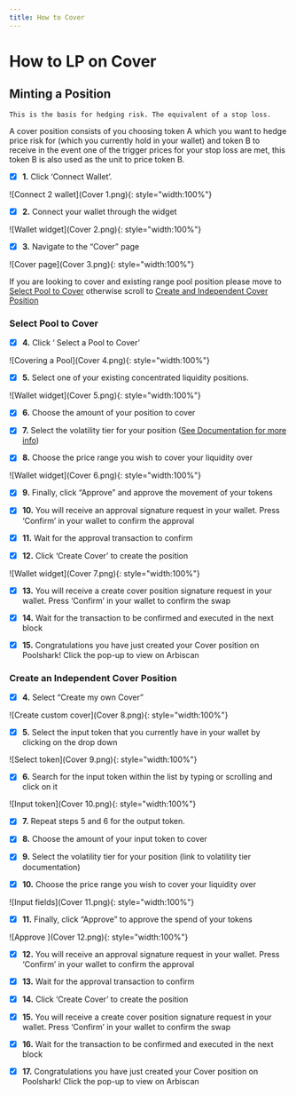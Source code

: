 ```yaml
---
title: How to Cover
---
```


# How to LP on Cover

## Minting a Position

    This is the basis for hedging risk. The equivalent of a stop loss.

A cover position consists of you choosing token A which you want to hedge price risk for (which you currently hold in your wallet) and token B to receive in the event one of the trigger prices for your stop loss are met, this token B is also used as the unit to price token B.

- [x] **1.** Click ‘Connect Wallet’.

![Connect 2 wallet](Cover 1.png){: style="width:100%"}

- [x] **2.** Connect your wallet through the widget

![Wallet widget](Cover 2.png){: style="width:100%"}

- [x] **3.** Navigate to the “Cover” page

![Cover page](Cover 3.png){: style="width:100%"}

If you are looking to cover and existing range pool position please move to [Select Pool to Cover](#Select-Pool-to-Cover) otherwise scroll to [Create and Independent Cover Position](#create-an-independent-cover-position)

### Select Pool to Cover

- [x] **4.** Click ‘ Select a Pool to Cover’

![Covering a Pool](Cover 4.png){: style="width:100%"}

- [x] **5.** Select one of your existing concentrated liquidity positions.

![Wallet widget](Cover 5.png){: style="width:100%"}

- [x] **6.** Choose the amount of your position to cover

- [x] **7.** Select the volatility tier for your position ([See Documentation for more info](https://docs.poolshark.fi/overview/glossary/#how-volatility-tiers-work))

- [x] **8.** Choose the price range you wish to cover your liquidity over

![Wallet widget](Cover 6.png){: style="width:100%"}

- [x] **9.** Finally, click “Approve” and approve the movement of your tokens

- [x] **10.** You will receive an approval signature request in your wallet. Press ‘Confirm’ in your wallet to confirm the approval

- [x] **11.** Wait for the approval transaction to confirm

- [x] **12.** Click ‘Create Cover’ to create the position

![Wallet widget](Cover 7.png){: style="width:100%"}

- [x] **13.** You will receive a create cover position signature request in your wallet. Press ‘Confirm’ in your wallet to confirm the swap

- [x] **14.** Wait for the transaction to be confirmed and executed in the next block

- [x] **15.** Congratulations you have just created your Cover position on Poolshark! Click the pop-up to view on Arbiscan

### Create an Independent Cover Position

- [x] **4.** Select “Create my own Cover”

![Create custom cover](Cover 8.png){: style="width:100%"}

- [x] **5.** Select the input token that you currently have in your wallet by clicking on the drop down

![Select token](Cover 9.png){: style="width:100%"}

- [x] **6.** Search for the input token within the list by typing or scrolling and click on it

![Input token](Cover 10.png){: style="width:100%"}

- [x] **7.** Repeat steps 5 and 6 for the output token.

- [x] **8.** Choose the amount of your input token to cover

- [x] **9.** Select the volatility tier for your position (link to volatility tier documentation)

- [x] **10.** Choose the price range you wish to cover your liquidity over

![Input fields](Cover 11.png){: style="width:100%"}

- [x] **11.** Finally, click “Approve” to approve the spend of your tokens

![Approve ](Cover 12.png){: style="width:100%"}

- [x] **12.** You will receive an approval signature request in your wallet. Press ‘Confirm’ in your wallet to confirm the approval

- [x] **13.** Wait for the approval transaction to confirm

- [x] **14.** Click ‘Create Cover’ to create the position

- [x] **15.** You will receive a create cover position signature request in your wallet. Press ‘Confirm’ in your wallet to confirm the swap

- [x] **16.** Wait for the transaction to be confirmed and executed in the next block

- [x] **17.** Congratulations you have just created your Cover position on Poolshark! Click the pop-up to view on Arbiscan


<br><br><br>